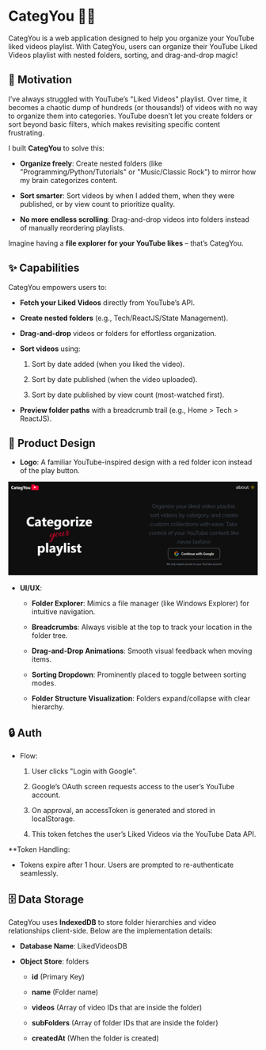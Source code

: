 # CategYou 📂✨

CategYou is a web application designed to help you organize your YouTube liked videos playlist. With CategYou, users can organize their YouTube Liked Videos playlist with nested folders, sorting, and drag-and-drop magic!

## 🚀 Motivation
I’ve always struggled with YouTube’s "Liked Videos" playlist. Over time, it becomes a chaotic dump of hundreds (or thousands!) of videos with no way to organize them into categories. YouTube doesn’t let you create folders or sort beyond basic filters, which makes revisiting specific content frustrating.

I built **CategYou** to solve this:

- **Organize freely**: Create nested folders (like "Programming/Python/Tutorials" or "Music/Classic Rock") to mirror how my brain categorizes content.

- **Sort smarter**: Sort videos by when I added them, when they were published, or by view count to prioritize quality.

- **No more endless scrolling**: Drag-and-drop videos into folders instead of manually reordering playlists.

Imagine having a **file explorer for your YouTube likes** – that’s CategYou.

## ✨ Capabilities
CategYou empowers users to:

- **Fetch your Liked Videos** directly from YouTube’s API.

- **Create nested folders** (e.g., Tech/ReactJS/State Management).

- **Drag-and-drop** videos or folders for effortless organization.

- **Sort videos** using:

  1. Sort by date added (when you liked the video).

  2. Sort by date published (when the video uploaded).

  3. Sort by date published by view count (most-watched first).

- **Preview folder paths** with a breadcrumb trail (e.g., Home > Tech > ReactJS).

## 🎨 Product Design

- **Logo**: A familiar YouTube-inspired design with a red folder icon instead of the play button.

![temp](public/photo_2025-03-26_02-43-56.jpg)


- **UI/UX**:

  - **Folder Explorer**: Mimics a file manager (like Windows Explorer) for intuitive navigation.

  - **Breadcrumbs**: Always visible at the top to track your location in the folder tree.

  - **Drag-and-Drop Animations**: Smooth visual feedback when moving items.

  - **Sorting Dropdown**: Prominently placed to toggle between sorting modes.

  - **Folder Structure Visualization**: Folders expand/collapse with clear hierarchy.

## 🔒 Auth

- Flow:

  1. User clicks "Login with Google".

  2. Google’s OAuth screen requests access to the user’s YouTube account.

  3. On approval, an accessToken is generated and stored in localStorage.

  4. This token fetches the user’s Liked Videos via the YouTube Data API.

**Token Handling:

- Tokens expire after 1 hour. Users are prompted to re-authenticate seamlessly.

## 🗄️ Data Storage
CategYou uses **IndexedDB** to store folder hierarchies and video relationships client-side. Below are the implementation details:
- **Database Name**: LikedVideosDB

- **Object Store**: folders

  - **id** (Primary Key)

  - **name** (Folder name)

  - **videos** (Array of video IDs that are inside the folder)

  - **subFolders** (Array of folder IDs that are inside the folder)

  - **createdAt** (When the folder is created)
